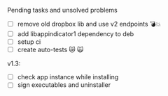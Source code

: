Pending tasks and unsolved problems
- [ ] remove old dropbox lib and use v2 endpoints 💣💥 
- [ ] add libappindicator1 dependency to deb
- [ ] setup ci 
- [ ] create auto-tests 😿 🙀  

v1.3:
- [ ] check app instance while installing
- [ ] sign executables and uninstaller